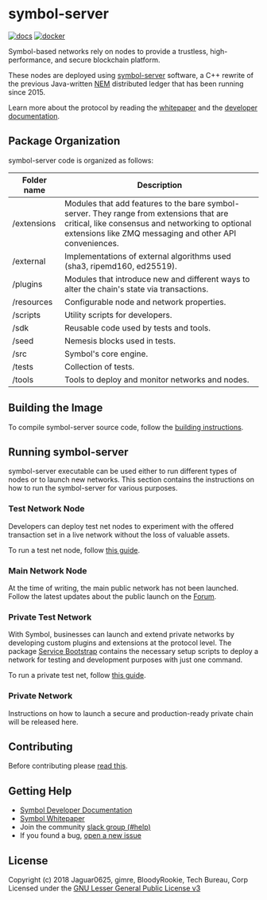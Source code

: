 # symbol-server

[![docs](badges/docs--green.svg)](https://nemtech.github.io)
[![docker](badges/docker-techbureau-brightgreen.svg)](https://hub.docker.com/u/techbureau)

Symbol-based networks rely on nodes to provide a trustless, high-performance, and secure blockchain platform.

These nodes are deployed using [symbol-server] software, a C++ rewrite of the previous Java-written [NEM] distributed ledger that has been running since 2015.

Learn more about the protocol by reading the [whitepaper] and the  [developer documentation].

## Package Organization

symbol-server code is organized as follows:

| Folder name | Description |
| -------------|--------------|
|/extensions | Modules that add features to the bare symbol-server. They range from extensions that are critical, like consensus and networking to optional extensions like ZMQ messaging and other API conveniences. |
| /external | Implementations of external algorithms used (sha3, ripemd160, ed25519).  |
| /plugins | Modules that introduce new and different ways to alter the chain's state via transactions. |
|/resources | Configurable node and network properties. |
|/scripts | Utility scripts for developers. |
|/sdk | Reusable code used by tests and tools. |
| /seed | Nemesis blocks used in tests. |
| /src | Symbol's core engine. |
| /tests | Collection of tests. |
| /tools | Tools to deploy and monitor networks and nodes. |

## Building the Image

To compile symbol-server source code, follow the [building instructions](BUILDING.md). 

## Running symbol-server

symbol-server executable can be used either to run different types of nodes or to launch new networks. This section contains the instructions on how to run the symbol-server for various purposes.

### Test Network Node

Developers can deploy test net nodes to experiment with the offered transaction set in a live network without the loss of valuable assets. 

To run a test net node, follow [this guide](https://nemtech.github.io/guides/network/running-a-test-net-node.html#running-a-test-net-node).

### Main Network Node

At the time of writing, the main public network has not been launched. Follow the latest updates about the public launch on the [Forum].

### Private Test Network

With Symbol, businesses can launch and extend private networks by developing custom plugins and extensions at the protocol level. The package [Service Bootstrap] contains the necessary setup scripts to deploy a network for testing and development purposes with just one command. 

To run a private test net, follow [this guide](https://nemtech.github.io/guides/network/creating-a-private-test-net.html#creating-a-private-test-net).

### Private Network
 
Instructions on how to launch a secure and production-ready private chain will be released here.

## Contributing

Before contributing please [read this](CONTRIBUTING.md).

## Getting Help

- [Symbol Developer Documentation][developer documentation]
- [Symbol Whitepaper][whitepaper]
- Join the community [slack group (#help)][slack] 
- If you found a bug, [open a new issue][issues]

## License

Copyright (c) 2018 Jaguar0625, gimre, BloodyRookie, Tech Bureau, Corp Licensed under the [GNU Lesser General Public License v3](LICENSE)

[developer documentation]: https://nemtech.github.io
[Forum]: https://forum.nem.io/c/announcement
[issues]: https://github.com/nemtech/catapult-server/issues
[slack]: https://join.slack.com/t/nem2/shared_invite/enQtMzY4MDc2NTg0ODgyLWZmZWRiMjViYTVhZjEzOTA0MzUyMTA1NTA5OWQ0MWUzNTA4NjM5OTJhOGViOTBhNjkxYWVhMWRiZDRkOTE0YmU
[symbol-server]: https://github.com/nemtech/catapult-server
[symbol-rest]: https://github.com/nemtech/catapult-rest
[Service Bootstrap]: https://github.com/techbureau/catapult-service-bootstrap
[nem]: https://nem.io
[whitepaper]: https://nemtech.github.io/catapult-whitepaper/main.pdf
